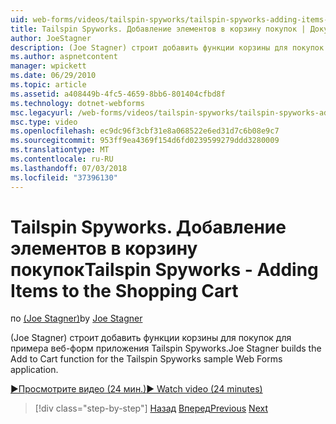 ```yaml
---
uid: web-forms/videos/tailspin-spyworks/tailspin-spyworks-adding-items-to-the-shopping-cart
title: Tailspin Spyworks. Добавление элементов в корзину покупок | Документация Майкрософт
author: JoeStagner
description: (Joe Stagner) строит добавить функции корзины для покупок для примера веб-форм приложения Tailspin Spyworks.
ms.author: aspnetcontent
manager: wpickett
ms.date: 06/29/2010
ms.topic: article
ms.assetid: a408449b-4fc5-4659-8bb6-801404cfbd8f
ms.technology: dotnet-webforms
msc.legacyurl: /web-forms/videos/tailspin-spyworks/tailspin-spyworks-adding-items-to-the-shopping-cart
msc.type: video
ms.openlocfilehash: ec9dc96f3cbf31e8a068522e6ed31d7c6b08e9c7
ms.sourcegitcommit: 953ff9ea4369f154d6fd0239599279ddd3280009
ms.translationtype: MT
ms.contentlocale: ru-RU
ms.lasthandoff: 07/03/2018
ms.locfileid: "37396130"
---
```

<a name="tailspin-spyworks---adding-items-to-the-shopping-cart"></a><span data-ttu-id="cdbcd-103">Tailspin Spyworks. Добавление элементов в корзину покупок</span><span class="sxs-lookup"><span data-stu-id="cdbcd-103">Tailspin Spyworks - Adding Items to the Shopping Cart</span></span>
====================
<span data-ttu-id="cdbcd-104">по [(Joe Stagner)](https://github.com/JoeStagner)</span><span class="sxs-lookup"><span data-stu-id="cdbcd-104">by [Joe Stagner](https://github.com/JoeStagner)</span></span>

<span data-ttu-id="cdbcd-105">(Joe Stagner) строит добавить функции корзины для покупок для примера веб-форм приложения Tailspin Spyworks.</span><span class="sxs-lookup"><span data-stu-id="cdbcd-105">Joe Stagner builds the Add to Cart function for the Tailspin Spyworks sample Web Forms application.</span></span>

[<span data-ttu-id="cdbcd-106">&#9654;Просмотрите видео (24 мин.)</span><span class="sxs-lookup"><span data-stu-id="cdbcd-106">&#9654; Watch video (24 minutes)</span></span>](https://channel9.msdn.com/Blogs/ASP-NET-Site-Videos/tailspin-spyworks-adding-items-to-the-shopping-cart)

> [!div class="step-by-step"]
> <span data-ttu-id="cdbcd-107">[Назад](tailspin-spyworks-display-per-product-details.md)
> [Вперед](tailspin-spyworks-display-shopping-cart.md)</span><span class="sxs-lookup"><span data-stu-id="cdbcd-107">[Previous](tailspin-spyworks-display-per-product-details.md)
[Next](tailspin-spyworks-display-shopping-cart.md)</span></span>
